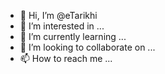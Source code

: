 - 👋 Hi, I’m @eTarikhi
- 👀 I’m interested in ...
- 🌱 I’m currently learning ...
- 💞️ I’m looking to collaborate on ...
- 📫 How to reach me ...

<!---
eTarikhi/eTarikhi is a ✨ special ✨ repository because its `README.md` (this file) appears on your GitHub profile.
You can click the Preview link to take a look at your changes.
--->
